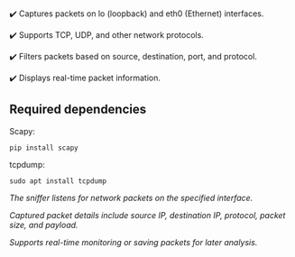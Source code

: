 ✔️ Captures packets on lo (loopback) and eth0 (Ethernet) interfaces.

✔️ Supports TCP, UDP, and other network protocols.

✔️ Filters packets based on source, destination, port, and protocol.

✔️ Displays real-time packet information.

## Required dependencies

Scapy:

    pip install scapy
tcpdump:

    sudo apt install tcpdump

_The sniffer listens for network packets on the specified interface._

_Captured packet details include source IP, destination IP, protocol, packet size, and payload._

_Supports real-time monitoring or saving packets for later analysis._
